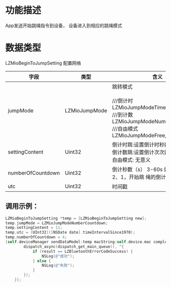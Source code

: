 <a name="739DD"></a>
# 功能描述
App发送开始跳绳指令到设备， 设备进入到相应的跳绳模式

<a name="Vllul"></a>
# 数据类型
LZMioBeginToJumpSetting 配置网络

| 字段 | 类型 | 含义 |
| --- | --- | --- |
| jumpMode | LZMioJumpMode | 跳转模式<br /><br />///倒计时<br />LZMioJumpModeTimeConutdown,<br />///到计数<br />LZMioJumpModeNumberCountdown,<br />///自由模式<br />LZMioJumpModeFree,<br /> |
| settingContent | Uint32 | 倒计时跳:设置倒计时秒数; <br />倒计数跳:设置倒计次次数<br />自由模式: 无意义 |
| numberOfCountdown | Uint32 | 倒计秒数（s） 3-60s 如设置3则为3、2、1，开始跳 绳的倒计秒数 |
| utc | Uint32 | 时间戳 |


<a name="ioHno"></a>
## 调用示例：
```objectivec
LZMioBeginToJumpSetting *temp = [LZMioBeginToJumpSetting new];
temp.jumpMode = LZMioJumpModeNumberCountdown;
temp.settingContent = 11;
temp.utc = (UInt32)([NSDate date].timeIntervalSince1970);
temp.numberOfCountdown = 4;
[self.deviceManager sendDataModel:temp macString:self.device.mac completion:^(LZBluetoothErrorCode result, id resp) {
        dispatch_async(dispatch_get_main_queue(), ^{
            if (result == LZBluetoothErrorCodeSuccess) {
                NSLog(@"成功");
            } else {
                NSLog(@"失败");
            }
        });
    }];
```


